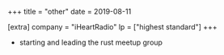 +++
title = "other"
date = 2019-08-11

[extra]
company = "iHeartRadio"
lp = ["highest standard"]
+++

- starting and leading the rust meetup group
